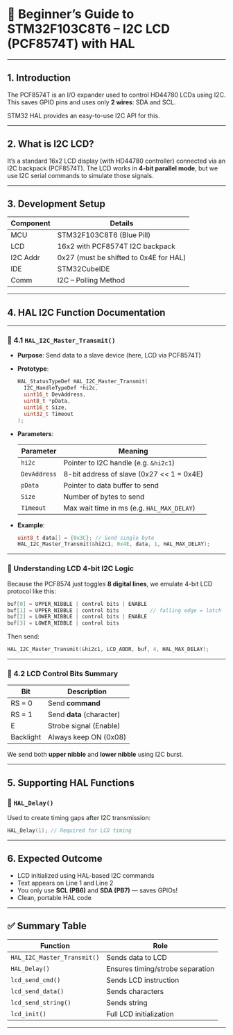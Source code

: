 # 📘 Beginner’s Guide to STM32F103C8T6 – I2C LCD (PCF8574T) with HAL

---

## **1. Introduction**

The PCF8574T is an I/O expander used to control HD44780 LCDs using I2C.
This saves GPIO pins and uses only **2 wires**: SDA and SCL.

STM32 HAL provides an easy-to-use I2C API for this.

---

## **2. What is I2C LCD?**

It’s a standard 16x2 LCD display (with HD44780 controller) connected via an I2C backpack (PCF8574T).
The LCD works in **4-bit parallel mode**, but we use I2C serial commands to simulate those signals.

---

## **3. Development Setup**

| Component | Details                                |
| --------- | -------------------------------------- |
| MCU       | STM32F103C8T6 (Blue Pill)              |
| LCD       | 16x2 with PCF8574T I2C backpack        |
| I2C Addr  | 0x27 (must be shifted to 0x4E for HAL) |
| IDE       | STM32CubeIDE                           |
| Comm      | I2C – Polling Method                   |

---

## **4. HAL I2C Function Documentation**

---

### 🔹 4.1 `HAL_I2C_Master_Transmit()`

* **Purpose**: Send data to a slave device (here, LCD via PCF8574T)

* **Prototype**:

  ```c
  HAL_StatusTypeDef HAL_I2C_Master_Transmit(
    I2C_HandleTypeDef *hi2c,
    uint16_t DevAddress,
    uint8_t *pData,
    uint16_t Size,
    uint32_t Timeout
  );
  ```

* **Parameters**:

  | Parameter    | Meaning                                    |
  | ------------ | ------------------------------------------ |
  | `hi2c`       | Pointer to I2C handle (e.g. `&hi2c1`)      |
  | `DevAddress` | 8-bit address of slave (0x27 << 1 = 0x4E)  |
  | `pData`      | Pointer to data buffer to send             |
  | `Size`       | Number of bytes to send                    |
  | `Timeout`    | Max wait time in ms (e.g. `HAL_MAX_DELAY`) |

* **Example**:

  ```c
  uint8_t data[] = {0x3C}; // Send single byte
  HAL_I2C_Master_Transmit(&hi2c1, 0x4E, data, 1, HAL_MAX_DELAY);
  ```

---

### 🧠 Understanding LCD 4-bit I2C Logic

Because the PCF8574 just toggles **8 digital lines**, we emulate 4-bit LCD protocol like this:

```c
buf[0] = UPPER_NIBBLE | control bits | ENABLE
buf[1] = UPPER_NIBBLE | control bits          // falling edge = latch
buf[2] = LOWER_NIBBLE | control bits | ENABLE
buf[3] = LOWER_NIBBLE | control bits
```

Then send:

```c
HAL_I2C_Master_Transmit(&hi2c1, LCD_ADDR, buf, 4, HAL_MAX_DELAY);
```

---

### 🔹 4.2 LCD Control Bits Summary

| Bit       | Description               |
| --------- | ------------------------- |
| RS = 0    | Send **command**          |
| RS = 1    | Send **data** (character) |
| E         | Strobe signal (Enable)    |
| Backlight | Always keep ON (0x08)     |

We send both **upper nibble** and **lower nibble** using I2C burst.

---

## **5. Supporting HAL Functions**

### 🔹 `HAL_Delay()`

Used to create timing gaps after I2C transmission:

```c
HAL_Delay(1); // Required for LCD timing
```

---

## **6. Expected Outcome**

* LCD initialized using HAL-based I2C commands
* Text appears on Line 1 and Line 2
* You only use **SCL (PB6)** and **SDA (PB7)** — saves GPIOs!
* Clean, portable HAL code

---

## ✅ Summary Table

| Function                    | Role                             |
| --------------------------- | -------------------------------- |
| `HAL_I2C_Master_Transmit()` | Sends data to LCD                |
| `HAL_Delay()`               | Ensures timing/strobe separation |
| `lcd_send_cmd()`            | Sends LCD instruction            |
| `lcd_send_data()`           | Sends characters                 |
| `lcd_send_string()`         | Sends string                     |
| `lcd_init()`                | Full LCD initialization          |

---

